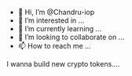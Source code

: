 - 👋 Hi, I’m @Chandru-iop
- 👀 I’m interested in ...
- 🌱 I’m currently learning ...
- 💞️ I’m looking to collaborate on ...
- 📫 How to reach me ...

<!---
Chandru-iop/Chandru-iop is a ✨ special ✨ repository because its `README.md` (this file) appears on your GitHub profile.
You can click the Preview link to take a look at your changes.
--->
I wanna build new crypto tokens.... 

